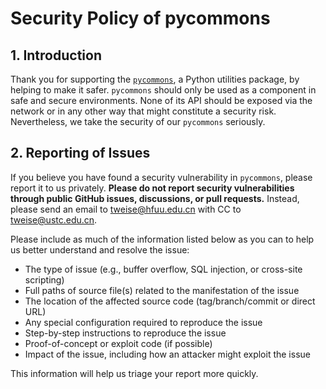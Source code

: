# Security Policy of pycommons

## 1. Introduction

Thank you for supporting the [`pycommons`](https://thomasweise.github.io/pycommons), a Python utilities package, by helping to make it safer.
`pycommons` should only be used as a component in safe and secure environments.
None of its API should be exposed via the network or in any other way that might constitute a security risk.
Nevertheless, we take the security of our `pycommons` seriously.


## 2. Reporting of Issues

If you believe you have found a security vulnerability in `pycommons`, please report it to us privately.
**Please do not report security vulnerabilities through public GitHub issues, discussions, or pull requests.**
Instead, please send an email to <a href="mailto:tweise@hfuu.edu.cn">tweise@hfuu.edu.cn</a> with CC to <a href="mailto:tweise@ustc.edu.cn">tweise@ustc.edu.cn</a>.

Please include as much of the information listed below as you can to help us better understand and resolve the issue:

- The type of issue (e.g., buffer overflow, SQL injection, or cross-site scripting)
- Full paths of source file(s) related to the manifestation of the issue
- The location of the affected source code (tag/branch/commit or direct URL)
- Any special configuration required to reproduce the issue
- Step-by-step instructions to reproduce the issue
- Proof-of-concept or exploit code (if possible)
- Impact of the issue, including how an attacker might exploit the issue

This information will help us triage your report more quickly.
